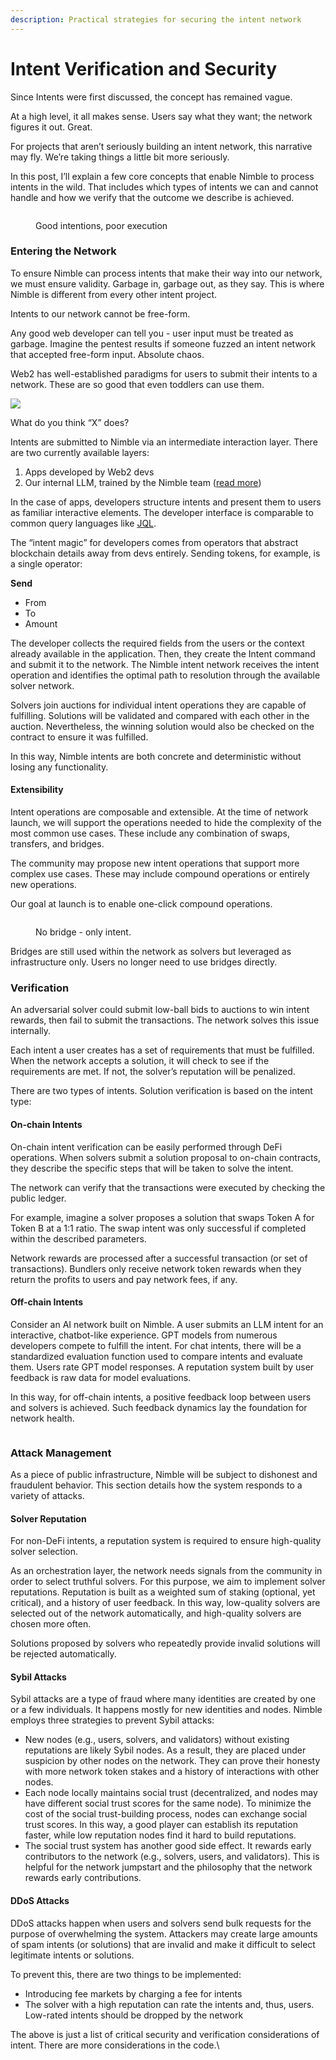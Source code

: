 ```yaml
---
description: Practical strategies for securing the intent network
---
```


# Intent Verification and Security

Since Intents were first discussed, the concept has remained vague.

At a high level, it all makes sense. Users say what they want; the network figures it out. Great.

For projects that aren’t seriously building an intent network, this narrative may fly. We’re taking things a little bit more seriously.

In this post, I’ll explain a few core concepts that enable Nimble to process intents in the wild. That includes which types of intents we can and cannot handle and how we verify that the outcome we describe is achieved.

<figure><img src="https://lh7-us.googleusercontent.com/u0CdEhtNd5T39SHCGA49BkADB24r2H8WIbJe6rKK-NaJocxMWfdNQcIIcvjE6ancyk5F32voDQVlUZrtI7NNMoA6_0oPyHyGBSUa_aOiFiHPt2I8cN5IjCH3fmmeso1K4pEMFxubVeWhS78YPFbKgco" alt=""><figcaption><p>Good intentions, poor execution</p></figcaption></figure>

### Entering the Network

To ensure Nimble can process intents that make their way into our network, we must ensure validity. Garbage in, garbage out, as they say. This is where Nimble is different from every other intent project.

Intents to our network cannot be free-form.

Any good web developer can tell you - user input must be treated as garbage. Imagine the pentest results if someone fuzzed an intent network that accepted free-form input. Absolute chaos.

Web2 has well-established paradigms for users to submit their intents to a network. These are so good that even toddlers can use them.

![](https://lh7-us.googleusercontent.com/NgaNEGhr0yn35aE56MJKYmaxInOrON1-15Ci2d969Jtxefz3ePMDaHnsTZ-SCnzXx2Ca5nXW0VaK8oAsd\_\_APfevx3lqUHwzhblJBrqhqG50aqEACuijInXEHy7aE5rDjPCVMN1XZNl-ZFRNMI6D-Nk)

What do you think “X” does?

Intents are submitted to Nimble via an intermediate interaction layer. There are two currently available layers:

1. Apps developed by Web2 devs
2. Our internal LLM, trained by the Nimble team ([read more](https://docs.nimble.technology/practical-intents/natural-language-intents))

In the case of apps, developers structure intents and present them to users as familiar interactive elements. The developer interface is comparable to common query languages like [JQL](https://support.atlassian.com/jira-service-management-cloud/docs/use-advanced-search-with-jira-query-language-jql/).

The “intent magic” for developers comes from operators that abstract blockchain details away from devs entirely. Sending tokens, for example, is a single operator:

**Send**

* From
* To
* Amount

The developer collects the required fields from the users or the context already available in the application. Then, they create the Intent command and submit it to the network. The Nimble intent network receives the intent operation and identifies the optimal path to resolution through the available solver network.

Solvers join auctions for individual intent operations they are capable of fulfilling.  Solutions will be validated and compared with each other in the auction. Nevertheless, the winning solution would also be checked on the contract to ensure it was fulfilled.

In this way, Nimble intents are both concrete and deterministic without losing any functionality.

#### Extensibility

Intent operations are composable and extensible. At the time of network launch, we will support the operations needed to hide the complexity of the most common use cases. These include any combination of swaps, transfers, and bridges.

The community may propose new intent operations that support more complex use cases. These may include compound operations or entirely new operations.&#x20;

Our goal at launch is to enable one-click compound operations.&#x20;

<figure><img src="https://lh7-us.googleusercontent.com/lVb3xkloBU8WH1XXBlSM8QPyb1q6znnkO4jGBahlvzxaMru2v6wt4r7e0wo6uxHyE65pijS_JbRU8CrEDQTUSuxcENPNwXbDnNCVqkjFz9Dx6CsSf3INSCSF_2H7hq1asYEQPLRRXbEaXmskWLOwpAs" alt=""><figcaption><p>No bridge - only intent.</p></figcaption></figure>



Bridges are still used within the network as solvers but leveraged as infrastructure only. Users no longer need to use bridges directly.

### Verification

An adversarial solver could submit low-ball bids to auctions to win intent rewards, then fail to submit the transactions. The network solves this issue internally.

Each intent a user creates has a set of requirements that must be fulfilled. When the network accepts a solution, it will check to see if the requirements are met. If not, the solver’s reputation will be penalized.

There are two types of intents. Solution verification is based on the intent type:

#### On-chain Intents

On-chain intent verification can be easily performed through DeFi operations. When solvers submit a solution proposal to on-chain contracts, they describe the specific steps that will be taken to solve the intent.

The network can verify that the transactions were executed by checking the public ledger.

For example, imagine a solver proposes a solution that swaps Token A for Token B at a 1:1 ratio. The swap intent was only successful if completed within the described parameters.

Network rewards are processed after a successful transaction (or set of transactions). Bundlers only receive network token rewards when they return the profits to users and pay network fees, if any.

#### Off-chain Intents

Consider an AI network built on Nimble. A user submits an LLM intent for an interactive, chatbot-like experience. GPT models from numerous developers compete to fulfill the intent. For chat intents, there will be a standardized evaluation function used to compare intents and evaluate them. Users rate GPT model responses. A reputation system built by user feedback is raw data for model evaluations.

In this way, for off-chain intents, a positive feedback loop between users and solvers is achieved. Such feedback dynamics lay the foundation for network health.

<figure><img src="https://lh7-us.googleusercontent.com/GBBel744hYFiRvn9cOBOhp9K3RAGy0xngsANunTU2Tmfjxqpn-wC0QCAdN5a2lBz_ZigwZxCmncEyV1ODPdbXzwbo7-S92-j0oN7mHcgq8IzbDaIi_qsyvC-qhL5mK91nIdhBHp6Jjs7NML0Go29jo8" alt=""><figcaption></figcaption></figure>

### Attack Management

As a piece of public infrastructure, Nimble will be subject to dishonest and fraudulent behavior. This section details how the system responds to a variety of attacks.

#### Solver Reputation

For non-DeFi intents, a reputation system is required to ensure high-quality solver selection.&#x20;

As an orchestration layer, the network needs signals from the community in order to select truthful solvers. For this purpose, we aim to implement solver reputations. Reputation is built as a weighted sum of staking (optional, yet critical), and a history of user feedback. In this way, low-quality solvers are selected out of the network automatically, and high-quality solvers are chosen more often.

Solutions proposed by solvers who repeatedly provide invalid solutions will be rejected automatically.

#### Sybil Attacks

Sybil attacks are a type of fraud where many identities are created by one or a few individuals. It happens mostly for new identities and nodes. Nimble employs three strategies to prevent Sybil attacks:

* New nodes (e.g., users, solvers, and validators) without existing reputations are likely Sybil nodes. As a result, they are placed under suspicion by other nodes on the network. They can prove their honesty with more network token stakes and a history of interactions with other nodes.
* Each node locally maintains social trust (decentralized, and nodes may have different social trust scores for the same node). To minimize the cost of the social trust-building process, nodes can exchange social trust scores. In this way, a good player can establish its reputation faster, while low reputation nodes find it hard to build reputations.
* The social trust system has another good side effect. It rewards early contributors to the network (e.g., solvers, users, and validators). This is helpful for the network jumpstart and the philosophy that the network rewards early contributions.

#### DDoS Attacks

DDoS attacks happen when users and solvers send bulk requests for the purpose of overwhelming the system. Attackers may create large amounts of spam intents (or solutions) that are invalid and make it difficult to select legitimate intents or solutions.

To prevent this, there are two things to be implemented:&#x20;

* Introducing fee markets by charging a fee for intents
* The solver with a high reputation can rate the intents and, thus, users. Low-rated intents should be dropped by the network

The above is just a list of critical security and verification considerations of intent. There are more considerations in the code.\
